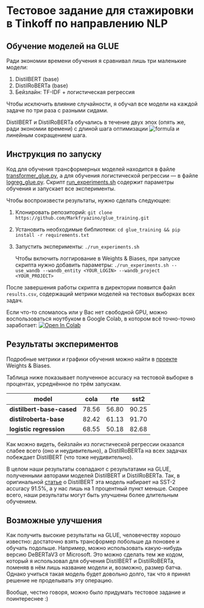 # Тестовое задание для стажировки в Tinkoff по направлению NLP
## Обучение моделей на GLUE

Ради экономии времени обучения я сравнивал лишь три маленькие модели:

1. DistilBERT (base)
1. DistilRoBERTa (base)
1. Бейзлайн: TF-IDF + логистическая регрессия

Чтобы исключить влияние случайности, я обучал все модели на каждой задаче по три раза с разными сидами.

DistilBERT и DistilRoBERTa обучались в течение двух эпох (опять же, ради экономии времени) с длиной шага оптимизации ![formula](https://render.githubusercontent.com/render/math?math=5\cdot10^{-5}) и линейным сокращением шага.

## Инструкция по запуску
Код для обучения трансформерных моделей находится в файле [transformer_glue.py](./transformer_glue.py), а для обучения логистической регрессии — в файле [logreg_glue.py](./logreg_glue.py). Скрипт [run_experiments.sh](./run_experiments.sh) содержит параметры обучения и запускает все эксперименты.

Чтобы воспроизвести результаты, нужно сделать следующее:
1. Клонировать репозиторий: `git clone https://github.com/Markfryazino/glue_training.git`
1. Установить необходимые библиотеки: `cd glue_training && pip install -r requirements.txt`
1. Запустить эксперименты: `./run_experiments.sh`

    Чтобы включить логгирование в Weights & Biases, при запуске скрипта нужно добавить параметры: `./run_experiments.sh --use_wandb --wandb_entity <YOUR_LOGIN> --wandb_project <YOUR_PROJECT>`

После завершения работы скрипта в директории появится файл `results.csv`, содержащий метрики моделей на тестовых выборках всех задач.

Если что-то сломалось или у Вас нет свободной GPU, можно воспользоваться ноутбуком в Google Colab, в котором всё точно-точно заработает: [![Open In Colab](https://colab.research.google.com/assets/colab-badge.svg)](https://colab.research.google.com/github/Markfryazino/glue_training/blob/main/demo.ipynb)

## Результаты экспериментов

Подробные метрики и графики обучения можно найти в [проекте](https://wandb.ai/broccoliman/tinkoff_qualification) Weights & Biases.

Таблица ниже показывает полученное accuracy на тестовой выборке в процентах, усреднённое по трём запускам.

|model|cola|rte|sst2|
|---|---|---|---|
|**distilbert-base-cased**|78\.56|56\.80|90\.25|
|**distilroberta-base**|82\.42|61\.13|91\.70|
|**logistic regression**|68\.55|50\.18|82\.68|

Как можно видеть, бейзлайн из логистической регрессии оказался слабее всего (оно и неудивительно), а DistilRoBERTa на всех задачах побеждает DistilBERT (что тоже неудивительно).

В целом наши результаты совпадают с результатами на GLUE, полученными авторами моделей DistilBERT и DistilRoBERTa. Так, в оригинальной [статье](https://arxiv.org/pdf/1910.01108.pdf) о DistilBERT эта модель набирает на SST-2 accuracy 91.5%, а у нас лишь на 1 процентный пункт меньше. Скорее всего, наши результаты могут быть улучшены более длительным обучением.

## Возможные улучшения

Как получить высокие результаты на GLUE, человечеству хорошо известно: достаточно взять трансформер побольше да поновее и обучать подольше. Например, можно использовать какую-нибудь версию DeBERTaV3 от Microsoft. Это можно сделать тем же кодом, который я использовал для обучения DistilBERT и DistilRoBERTa, поменяв в нём лишь название модели и, возможно, размер батча. Однако учиться такая модель будет довольно долго, так что я принял решение не проделывать эту операцию.

Вообще, честно говоря, можно было придумать тестовое задание и поинтереснее :)
